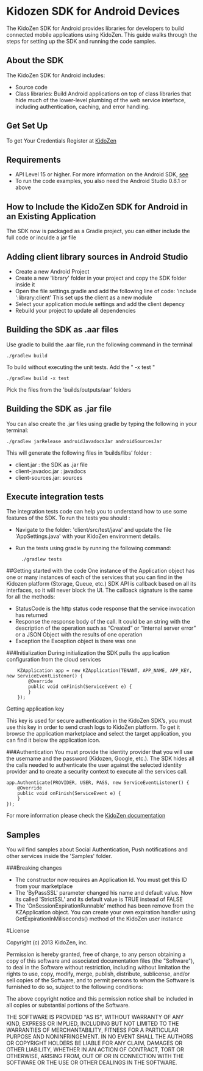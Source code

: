 # Kidozen SDK for Android Devices
The KidoZen SDK for Android provides libraries for developers to build connected mobile applications using KidoZen. This guide walks through the steps for setting up the SDK and running the code samples.

## About the SDK
The KidoZen SDK for Android includes:
- Source code
- Class libraries: Build Android applications on top of class libraries that hide much of the lower-level plumbing of the web service interface, including authentication, caching, and error handling.

## Get Set Up
To get Your Credentials Register at [KidoZen]("http://kidozen.com/")

## Requirements
- API Level 15 or higher. For more information on the Android SDK, [see]("http://developer.android.com/index.html">http://developer.android.com/index.html)
- To run the code examples, you also need the Android Studio 0.8.1 or above

## How to Include the KidoZen SDK for Android in an Existing Application
The SDK now is packaged as a Gradle project, you can either include the full code or inculde a jar file

## Adding client library sources in Android Studio

- Create a new Android Project
- Create a new 'library' folder in your project and copy the SDK folder inside it
- Open the file settings.gradle and add the following line of code: 'include ':library:client' This set ups the client as a new module
- Select your application module settings and add the client depency
- Rebuild your project to update all dependencies

## Building the SDK as .aar files
Use gradle to build the .aar file, run the following command in the terminal

    ./gradlew build
    
To build without executing the unit tests. Add the " -x test "

    ./gradlew build -x test 
    
Pick the files from the 'builds/outputs/aar' folders

## Building the SDK as .jar file
You can also create the .jar files using gradle by typing the following in your terminal:

	./gradlew jarRelease androidJavadocsJar androidSourcesJar

This will generate the following files in ‘builds/libs’ folder :

- client.jar : the SDK as .jar file
- client-javadoc.jar : javadocs
- client-sources.jar: sources
    

## Execute integration tests
The integration tests code can help you to understand how to use some features of the SDK. To run the tests you should :

- Navigate to the folder: 'client/src/test/java' and update the file 'AppSettings.java' with your KidoZen environment details.
- Run the tests using gradle by running the following command:

		./gradlew tests

##Getting started with the code
One instance of the Application object has one or many instances of each of the services that you can find in the Kidozen platform (Storage, Queue, etc.) SDK API is callback based on all its interfaces, so it will never block the UI. The callback signature is the same for all the methods:

- StatusCode is the http status code response that the service invocation has returned
- Response the response body of the call. It could be an string with the description of the operation such as “Created” or “Internal server error” or a JSON Object with the results of one operation
- Exception the Exception object is there was one

###Initialization
During initialization the SDK pulls the application configuration from the cloud services

		KZApplication app = new KZApplication(TENANT, APP_NAME, APP_KEY, new ServiceEventListener() {
		    @Override
		    public void onFinish(ServiceEvent e) {
		    }
		});

Getting application key

This key is used for secure authentication in the KidoZen SDK’s, you must use this key in order to send crash logs to KidoZen platform. To get it browse the application marketplace and select the target application, you can find it below the application icon.

###Authentication
You must provide the identity provider that you will use the username and the password (Kidozen, Google, etc.). The SDK hides all the calls needed to authenticate the user against the selected identity provider and to create a security context to execute all the services call.

    app.Authenticate(PROVIDER, USER, PASS, new ServiceEventListener() {
        @Override
        public void onFinish(ServiceEvent e) {
        }
    });

For more information please check the [KidoZen documentation](http://docs.kidozen.com/)

## Samples
You wil find samples about Social Authentication, Push notifications and other services inside the 'Samples' folder.

###Breaking changes

- The constructor now requires an Application Id. You must get this ID from your marketplace
- The 'ByPassSSL' parameter changed his name and default value. Now its called 'StrictSSL' and its default value is TRUE instead of FALSE
- The 'OnSessionExpirationRunnable' method has been remove from the KZApplication object. You can create your own expiration handler using GetExpirationInMiliseconds() method of the KidoZen user instance

#License

Copyright (c) 2013 KidoZen, inc.

Permission is hereby granted, free of charge, to any person obtaining a copy
of this software and associated documentation files (the "Software"), to deal
in the Software without restriction, including without limitation the rights
to use, copy, modify, merge, publish, distribute, sublicense, and/or sell
copies of the Software, and to permit persons to whom the Software is
furnished to do so, subject to the following conditions:

The above copyright notice and this permission notice shall be included in
all copies or substantial portions of the Software.

THE SOFTWARE IS PROVIDED "AS IS", WITHOUT WARRANTY OF ANY KIND, EXPRESS OR
IMPLIED, INCLUDING BUT NOT LIMITED TO THE WARRANTIES OF MERCHANTABILITY,
FITNESS FOR A PARTICULAR PURPOSE AND NONINFRINGEMENT. IN NO EVENT SHALL THE
AUTHORS OR COPYRIGHT HOLDERS BE LIABLE FOR ANY CLAIM, DAMAGES OR OTHER
LIABILITY, WHETHER IN AN ACTION OF CONTRACT, TORT OR OTHERWISE, ARISING FROM,
OUT OF OR IN CONNECTION WITH THE SOFTWARE OR THE USE OR OTHER DEALINGS IN
THE SOFTWARE.
